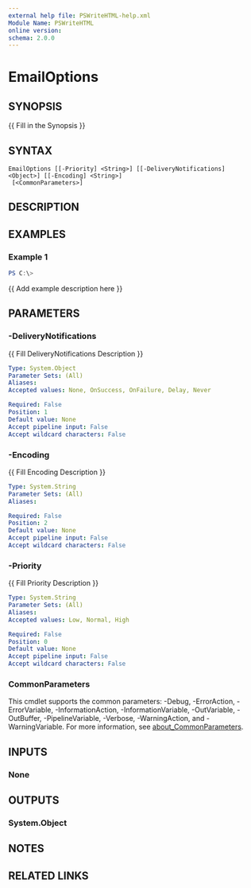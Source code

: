 ```yaml
---
external help file: PSWriteHTML-help.xml
Module Name: PSWriteHTML
online version:
schema: 2.0.0
---
```


# EmailOptions

## SYNOPSIS
{{ Fill in the Synopsis }}

## SYNTAX

```
EmailOptions [[-Priority] <String>] [[-DeliveryNotifications] <Object>] [[-Encoding] <String>]
 [<CommonParameters>]
```

## DESCRIPTION


## EXAMPLES

### Example 1
```powershell
PS C:\> 
```

{{ Add example description here }}

## PARAMETERS

### -DeliveryNotifications
{{ Fill DeliveryNotifications Description }}

```yaml
Type: System.Object
Parameter Sets: (All)
Aliases:
Accepted values: None, OnSuccess, OnFailure, Delay, Never

Required: False
Position: 1
Default value: None
Accept pipeline input: False
Accept wildcard characters: False
```

### -Encoding
{{ Fill Encoding Description }}

```yaml
Type: System.String
Parameter Sets: (All)
Aliases:

Required: False
Position: 2
Default value: None
Accept pipeline input: False
Accept wildcard characters: False
```

### -Priority
{{ Fill Priority Description }}

```yaml
Type: System.String
Parameter Sets: (All)
Aliases:
Accepted values: Low, Normal, High

Required: False
Position: 0
Default value: None
Accept pipeline input: False
Accept wildcard characters: False
```

### CommonParameters
This cmdlet supports the common parameters: -Debug, -ErrorAction, -ErrorVariable, -InformationAction, -InformationVariable, -OutVariable, -OutBuffer, -PipelineVariable, -Verbose, -WarningAction, and -WarningVariable. For more information, see [about_CommonParameters](http://go.microsoft.com/fwlink/?LinkID=113216).

## INPUTS

### None

## OUTPUTS

### System.Object
## NOTES

## RELATED LINKS
